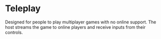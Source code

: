# Teleplay
Designed for people to play multiplayer games with no online support. The host streams the game to online players and receive inputs from their controls.
